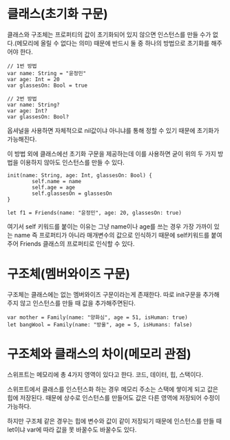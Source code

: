 

# 클래스(초기화 구문)

클래스와 구조체는 프로퍼티의 값이 초기화되어 있지 않으면 인스턴스를 만들 수가 없다.(메모리에 올릴 수 없다는 의미) 때문에 반드시 둘 중 하나의 방법으로 초기화를 해주어야 한다.

``` 
// 1번 방법
var name: String = "윤정민"
var age: Int = 20
var glassesOn: Bool = true

// 2번 방법
var name: String?
var age: Int?
var glassesOn: Bool?

```

옵셔널을 사용하면 자체적으로 nil값이냐 아니냐를 통해 정할 수 있기 때문에 초기화가 가능해진다.



이 방법 외에 클래스에선 초기화 구문을 제공하는데 이를 사용하면 굳이 위의 두 가지 방법을 이용하지 않아도 인스턴스를 만들 수 있다.

```
init(name: String, age: Int, glassesOn: Bool) {
		self.name = name
		self.age = age
		self.glassesOn = glassesOn
}

let f1 = Friends(name: "윤정민", age: 20, glassesOn: true)
```

여기서 self 키워드를 붙이는 이유는 그냥 name이나 age를 쓰는 경우 가장 가까이 있는 name 즉 프로퍼티가 아니라 매개변수의 값으로 인식하기 때문에 self키워드를 붙여주어 Friends 클래스의 프로퍼티로 인식할 수 있다.



# 구조체(멤버와이즈 구문)

구조체는 클래스에는 없는 멤버와이즈 구문이라는게 존재한다. 따로 init구문을 추가해주지 않고 인스턴스를 만들 때 값을 추가해주면된다.

``` 
var mother = Family(name: "양화심", age = 51, isHuman: true)
let bangWool = Family(name: "방울", age = 5, isHumans: false)
```



# 구조체와 클래스의 차이(메모리 관점)

스위프트는 메모리에 총 4가지 영역이 있다고 한다. 코드, 데이터, 힙, 스택이다.

스위프트에서 클래스를 인스턴스화 하는 경우 메모리 주소는 스택에 쌓이게 되고 값은 힙에 저장된다. 때문에 상수로 인스턴스를 만들어도 값은 다른 영역에 저장되어 수정이 가능하다.



하지만 구조체 같은 경우는 힙에 변수와 값이 같이 저장되기 때문에 인스턴스를 만들 때 let이냐 var에 따라 값을 못 바꿀수도 바꿀수도 있다.







